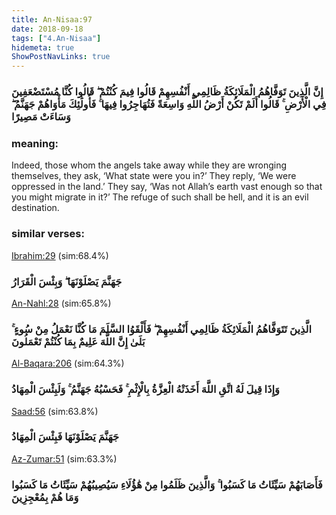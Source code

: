 ```yaml
---
title: An-Nisaa:97
date: 2018-09-18
tags: ["4.An-Nisaa"]
hidemeta: true 
ShowPostNavLinks: true 
---
```

### إِنَّ الَّذِينَ تَوَفَّاهُمُ الْمَلَائِكَةُ ظَالِمِي أَنْفُسِهِمْ قَالُوا فِيمَ كُنْتُمْ ۖ قَالُوا كُنَّا مُسْتَضْعَفِينَ فِي الْأَرْضِ ۚ قَالُوا أَلَمْ تَكُنْ أَرْضُ اللَّهِ وَاسِعَةً فَتُهَاجِرُوا فِيهَا ۚ فَأُولَٰئِكَ مَأْوَاهُمْ جَهَنَّمُ ۖ وَسَاءَتْ مَصِيرًا
### meaning: 
Indeed, those whom the angels take away while they are wronging themselves, they ask, ‘What state were you in?’ They reply, ‘We were oppressed in the land.’ They say, ‘Was not Allah’s earth vast enough so that you might migrate in it?’ The refuge of such shall be hell, and it is an evil destination.
### similar verses: 

[Ibrahim:29](/14/29) (sim:68.4%)

### جَهَنَّمَ يَصْلَوْنَهَا ۖ وَبِئْسَ الْقَرَارُ

[An-Nahl:28](/16/28) (sim:65.8%)

### الَّذِينَ تَتَوَفَّاهُمُ الْمَلَائِكَةُ ظَالِمِي أَنْفُسِهِمْ ۖ فَأَلْقَوُا السَّلَمَ مَا كُنَّا نَعْمَلُ مِنْ سُوءٍ ۚ بَلَىٰ إِنَّ اللَّهَ عَلِيمٌ بِمَا كُنْتُمْ تَعْمَلُونَ

[Al-Baqara:206](/2/206) (sim:64.3%)

### وَإِذَا قِيلَ لَهُ اتَّقِ اللَّهَ أَخَذَتْهُ الْعِزَّةُ بِالْإِثْمِ ۚ فَحَسْبُهُ جَهَنَّمُ ۚ وَلَبِئْسَ الْمِهَادُ

[Saad:56](/38/56) (sim:63.8%)

### جَهَنَّمَ يَصْلَوْنَهَا فَبِئْسَ الْمِهَادُ

[Az-Zumar:51](/39/51) (sim:63.3%)

### فَأَصَابَهُمْ سَيِّئَاتُ مَا كَسَبُوا ۚ وَالَّذِينَ ظَلَمُوا مِنْ هَٰؤُلَاءِ سَيُصِيبُهُمْ سَيِّئَاتُ مَا كَسَبُوا وَمَا هُمْ بِمُعْجِزِينَ
